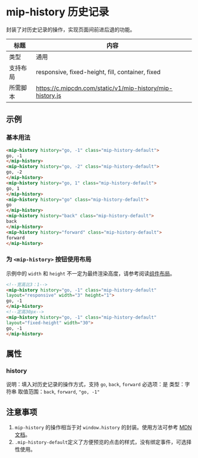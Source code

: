 # mip-history 历史记录

封装了对历史记录的操作，实现页面间前进后退的功能。

标题|内容
----|----
类型|通用
支持布局|responsive, fixed-height, fill, container, fixed
所需脚本|https://c.mipcdn.com/static/v1/mip-history/mip-history.js

## 示例

### 基本用法
```html
<mip-history history="go, -1" class="mip-history-default">
go, -1
</mip-history>
<mip-history history="go, -2" class="mip-history-default">
go, -2
</mip-history>
<mip-history history="go, 1" class="mip-history-default">
go, 1
</mip-history>
<mip-history history="go" class="mip-history-default">
go
</mip-history>
<mip-history history="back" class="mip-history-default">
back
</mip-history>
<mip-history history="forward" class="mip-history-default">
forward
</mip-history>
```

### 为 `<mip-history>` 按钮使用布局

示例中的 `width` 和 `height` 不一定为最终渲染高度，请参考阅读[组件布局](/doc/3-widget/11-widget-layout.html)。

```html
<!--宽高比3：1-->
<mip-history history="go, -1" class="mip-history-default"
layout="responsive" width="3" height="1">
go, -1
</mip-history>
<!--定高30px-->
<mip-history history="go, -1" class="mip-history-default"
layout="fixed-height" width="30">
go, -1
</mip-history>
```

## 属性

### history

说明：填入对历史记录的操作方式，支持 `go`, `back`, `forward`
必选项：是
类型：字符串
取值范围：`back`, `forward`, `"go, -1"`

## 注意事项
1. `mip-history` 的操作相当于对 `window.history` 的封装。使用方法可参考 [MDN 文档](https://developer.mozilla.org/zh-CN/docs/Web/API/History)。
2. `.mip-history-default`定义了方便预览的点击的样式，没有绑定事件，可选择性使用。